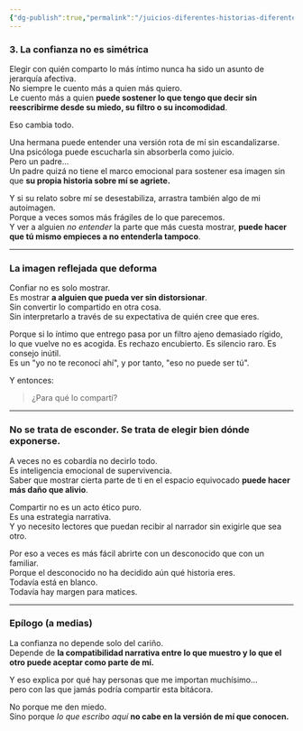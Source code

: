 ```yaml
---
{"dg-publish":true,"permalink":"/juicios-diferentes-historias-diferentes/cap02/","title":"Capítulo 2: La confianza no es simétrica","tags":["confianza","narrativa","identidad","vínculos","percepción"]}
---
```



### 3. La confianza no es simétrica

Elegir con quién comparto lo más íntimo nunca ha sido un asunto de jerarquía afectiva.  
No siempre le cuento más a quien más quiero.  
Le cuento más a quien **puede sostener lo que tengo que decir sin reescribirme desde su miedo, su filtro o su incomodidad**.
 
Eso cambia todo.

Una hermana puede entender una versión rota de mí sin escandalizarse.  
Una psicóloga puede escucharla sin absorberla como juicio.  
Pero un padre…  
Un padre quizá no tiene el marco emocional para sostener esa imagen sin que **su propia historia sobre mí se agriete.**

Y si su relato sobre mí se desestabiliza, arrastra también algo de mi autoimagen.  
Porque a veces somos más frágiles de lo que parecemos.  
Y ver a alguien *no entender* la parte que más cuesta mostrar, **puede hacer que tú mismo empieces a no entenderla tampoco**.

---

### La imagen reflejada que deforma

Confiar no es solo mostrar.  
Es mostrar **a alguien que pueda ver sin distorsionar**.  
Sin convertir lo compartido en otra cosa.  
Sin interpretarlo a través de su expectativa de quién cree que eres.

Porque si lo íntimo que entrego pasa por un filtro ajeno demasiado rígido,  
lo que vuelve no es acogida. Es rechazo encubierto. Es silencio raro. Es consejo inútil.  
Es un "yo no te reconocí ahí", y por tanto, "eso no puede ser tú".

Y entonces:  
> ¿Para qué lo compartí?

---

### No se trata de esconder. Se trata de elegir bien dónde exponerse.

A veces no es cobardía no decirlo todo.  
Es inteligencia emocional de supervivencia.  
Saber que mostrar cierta parte de ti en el espacio equivocado **puede hacer más daño que alivio**.

Compartir no es un acto ético puro.  
Es una estrategia narrativa.  
Y yo necesito lectores que puedan recibir al narrador sin exigirle que sea otro.

Por eso a veces es más fácil abrirte con un desconocido que con un familiar.  
Porque el desconocido no ha decidido aún qué historia eres.  
Todavía está en blanco.  
Todavía hay margen para matices.

---

### Epílogo (a medias)

La confianza no depende solo del cariño.  
Depende de **la compatibilidad narrativa entre lo que muestro y lo que el otro puede aceptar como parte de mí.**

Y eso explica por qué hay personas que me importan muchísimo…  
pero con las que jamás podría compartir esta bitácora.

No porque me den miedo.  
Sino porque *lo que escribo aquí* **no cabe en la versión de mí que conocen.**
